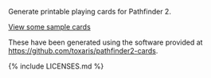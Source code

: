 Generate printable playing cards for Pathfinder 2.

[View some sample cards](./cards.pdf)

These have been generated using the software provided at <https://github.com/toxaris/pathfinder2-cards>.

{% include LICENSES.md %}

[license]: https://github.com/Toxaris/pathfinder2-cards/blob/main/LICENSE
[license-altedin1451]: https://github.com/Toxaris/pathfinder2-cards/blob/main/fonts/LICENSE-din1451alt
[license-stix2]: https://github.com/Toxaris/pathfinder2-cards/blob/main/fonts/LICENSE-STIXTwo
[symbols.tex]: https://github.com/Toxaris/pathfinder2-cards/blob/main/symbols.tex
